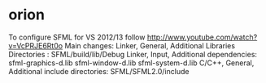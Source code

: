 orion
=====

To configure SFML for VS 2012/13 follow http://www.youtube.com/watch?v=VcPRJE6Rt0o
Main changes: 
	Linker, General, Additional Libraries Directories : SFML/build/lib/Debug
	Linker, Input, Additional dependencies: sfml-graphics-d.lib
											sfml-window-d.lib
											sfml-system-d.lib
	C/C++, General, Additional include directories: SFML/SFML2.0/include
